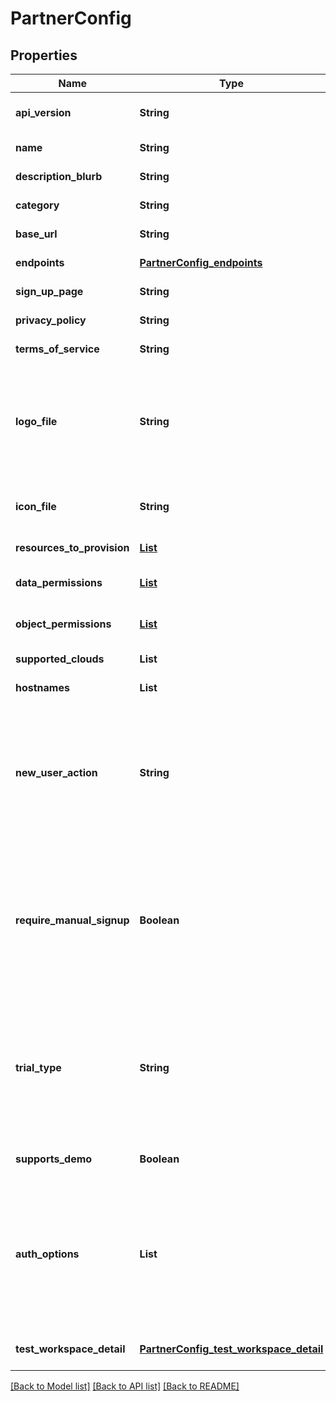 # PartnerConfig
## Properties

| Name | Type | Description | Notes |
|------------ | ------------- | ------------- | -------------|
| **api\_version** | **String** | The partner api version supported by the partner. Format major.minor.patch | [default to null] |
| **name** | **String** | Name of the partner | [default to null] |
| **description\_blurb** | **String** | Description text to show in the UI. | [default to null] |
| **category** | **String** | The partner category. | [default to null] |
| **base\_url** | **String** | Base URL for the partner service | [default to null] |
| **endpoints** | [**PartnerConfig_endpoints**](PartnerConfig_endpoints.md) |  | [default to null] |
| **sign\_up\_page** | **String** | Sign up web page | [default to null] |
| **privacy\_policy** | **String** | Link to privacy policy | [default to null] |
| **terms\_of\_service** | **String** | Terms of service | [default to null] |
| **logo\_file** | **String** | Logo file (Format: .png or .svg; Dimensions: W px * H px where W&#x3D;~4.4*H. The multiplier is roughly 4.4, but 4.0~4.5 should be acceptable as some of the partner names may be long and require more horizontal space.) | [default to null] |
| **icon\_file** | **String** | Square icon file (Format: .png or .svg; Dimensions: N px* N px where N&gt;&#x3D;128) | [default to null] |
| **resources\_to\_provision** | [**List**](ResourceToProvision.md) | List of resources to provision | [default to null] |
| **data\_permissions** | [**List**](DataPermission.md) | Required list of Data ACLs | [optional] [default to null] |
| **object\_permissions** | [**List**](ObjectPermission.md) | Required list of Object ACLs | [optional] [default to null] |
| **supported\_clouds** | **List** | Supported clouds. | [default to null] |
| **hostnames** | **List** | Redirect URL allow-list hostnames. | [default to null] |
| **new\_user\_action** | **String** | Action taken by partner when a new user tries to join an existing account. Options are auto_add, invite, not_found, error. auto_add and invite should return 200 OK with redirect url. not_found should return 404 and error should return 500 | [default to null] |
| **require\_manual\_signup** | **Boolean** | True if the partner requires a manual signup after connect api is called. When set to true, connect api call with is_connection_established (sign in) is expected to return 404 account_not_found or connection_not_found until the user completes the manual signup step. | [optional] [default to null] |
| **trial\_type** | **String** | Enum describing the type of trials the partner support. Partners can chose to support trial account expiration at the individual user or account level. If trial level is user, expiring one user connection should not expire another user in the same account. | [optional] [default to null] |
| **supports\_demo** | **Boolean** | True if partner supports the demo flag in the connect api call. | [optional] [default to null] |
| **auth\_options** | **List** | The available authentication methods that a partner can use to authenticate with Databricks. If it is not specified, `AUTH_PAT` will be used. The allowed options include <ul><li><b>AUTH_PAT</b></li><li><b>AUTH_OAUTH_M2M</b></li></ul>| [optional] [default to null] |
| **test\_workspace\_detail** | [**PartnerConfig_test_workspace_detail**](PartnerConfig_test_workspace_detail.md) |  | [optional] [default to null] |

[[Back to Model list]](../README.md#documentation-for-models) [[Back to API list]](../README.md#documentation-for-api-endpoints) [[Back to README]](../README.md)

